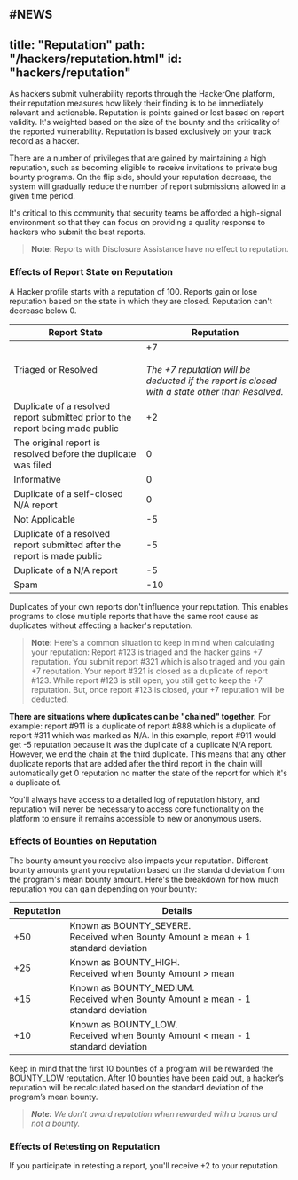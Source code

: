 #NEWS
---
title: "Reputation"
path: "/hackers/reputation.html"
id: "hackers/reputation"
---

As hackers submit vulnerability reports through the HackerOne platform, their reputation measures how likely their finding is to be immediately relevant and actionable. Reputation is points gained or lost based on report validity. It's weighted based on the size of the bounty and the criticality of the reported vulnerability. Reputation is based exclusively on your track record as a hacker.

There are a number of privileges that are gained by maintaining a high reputation, such as becoming eligible to receive invitations to private bug bounty programs. On the flip side, should your reputation decrease, the system will gradually reduce the number of report submissions allowed in a given time period.

It's critical to this community that security teams be afforded a high-signal environment so that they can focus on providing a quality response to hackers who submit the best reports.

> **Note:** Reports with Disclosure Assistance have no effect to reputation.

### Effects of Report State on Reputation
A Hacker profile starts with a reputation of 100. Reports gain or lose reputation based on the state in which they are closed. Reputation can't decrease below 0.

Report State | Reputation
------------ | ------------
Triaged or Resolved | +7 <br><br><i>The +7 reputation will be deducted if the report is closed with a state other than Resolved.</i></b>
Duplicate of a resolved report submitted prior to the report being made public | +2
The original report is resolved before the duplicate was filed | 0
Informative | 0
Duplicate of a self-closed N/A report | 0
Not Applicable | -5
Duplicate of a resolved report submitted after the report is made public | -5
Duplicate of a N/A report | -5
Spam | -10

Duplicates of your own reports don't influence your reputation. This enables programs to close multiple reports that have the same root cause as duplicates without affecting a hacker's reputation.

> **Note:** Here's a common situation to keep in mind when calculating your reputation:
Report #123 is triaged and the hacker gains +7 reputation. You submit report #321 which is also triaged and you gain +7 reputation. Your report #321 is closed as a duplicate of report #123. While report #123 is still open, you still get to keep the +7 reputation. But, once report #123 is closed, your +7 reputation will be deducted.  

**There are situations where duplicates can be "chained" together.** For example: report #911 is a duplicate of report #888 which is a duplicate of report #311 which was marked as N/A. In this example, report #911 would get -5 reputation because it was the duplicate of a duplicate N/A report. However, we end the chain at the third duplicate. This means that any other duplicate reports that are added after the third report in the chain will automatically get 0 reputation no matter the state of the report for which it's a duplicate of.</i>

You'll always have access to a detailed log of reputation history, and reputation will never be necessary to access core functionality on the platform to ensure it remains accessible to new or anonymous users.

### Effects of Bounties on Reputation
The bounty amount you receive also impacts your reputation. Different bounty amounts grant you reputation based on the standard deviation from the program's mean bounty amount. Here's the breakdown for how much reputation you can gain depending on your bounty:

Reputation | Details
---------- | --------
+50 | Known as BOUNTY_SEVERE. <br>Received when Bounty Amount ≥ mean + 1 standard deviation
+25 | Known as BOUNTY_HIGH. <br>Received when Bounty Amount > mean
+15 | Known as BOUNTY_MEDIUM. <br>Received when Bounty Amount ≥ mean - 1 standard deviation
+10 | Known as BOUNTY_LOW. <br>Received when Bounty Amount < mean - 1 standard deviation

Keep in mind that the first 10 bounties of a program will be rewarded the BOUNTY_LOW reputation. After 10 bounties have been paid out, a hacker’s reputation will be recalculated based on the standard deviation of the program’s mean bounty.

><i><b>Note:</b> We don't award reputation when rewarded with a bonus and not a bounty.</i>

### Effects of Retesting on Reputation
If you participate in retesting a report, you'll receive +2 to your reputation.

